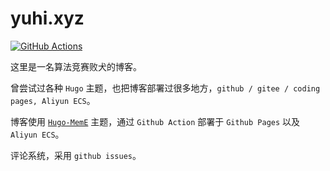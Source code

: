 # yuhi.xyz

[![GitHub Actions](https://github.com/yuhixyz/yuhixyz.github.io/workflows/build/badge.svg)](https://github.com/yuhixyz/yuhixyz.github.io/actions)

这里是一名算法竞赛败犬的博客。

曾尝试过各种 `Hugo` 主题，也把博客部署过很多地方，`github / gitee / coding pages, Aliyun ECS`。

博客使用 [`Hugo-MemE`](https://github.com/reuixiy/hugo-theme-meme) 主题，通过 `Github Action` 部署于 `Github Pages` 以及 `Aliyun ECS`。

评论系统，采用 `github issues`。

